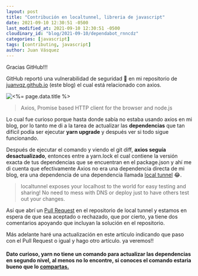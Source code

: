 ```yaml
---
layout: post
title: "Contribución en localtunnel, libreria de javascript"
date: 2021-09-10 12:30:51 -0500
last_modified_at: 2021-09-10 12:30:51 -0500
cloudinary_id: "blog/2021-09-10/dependabot_rnncdz"
categories: [javascript]
tags: [contributing, javascript]
author: Juan Vásquez
---
```


Gracias GitHub!!!

GitHub reportó una vulnerabilidad de seguridad 🙈 en mi repositorio de [juanvqz.github.io](https:/www.juanvasquez.dev) (este blog) el cual está relacionado con axios.

![<%= page.data.title %>](<%= cloudinary_url page.data.cloudinary_id, :medium %>)

> Axios, Promise based HTTP client for the browser and node.js

Lo cual fue curioso porque hasta donde sabía no estaba usando axios en mi blog, por lo tanto me di a la tarea de actualizar las **dependencias** que tan difícil podía ser ejecutar **yarn upgrade** y después ver si todo sigue funcionando.

Después de ejecutar el comando y viendo el git diff, **axios seguía desactualizado**, entonces entre a yarn.lock el cual contiene la versión exacta de tus dependencias que se encuentran en el package.json y ahí me di cuenta que efectivamente Axios no era una dependencia directa de mi blog, era una dependencia de una dependencia llamada [local tunnel](https://github.com/localtunnel/localtunnel) 😂.

> localtunnel exposes your localhost to the world for easy testing and sharing! No need to mess with DNS or deploy just to have others test out your changes.

Así que abrí un [Pull Request](https://github.com/localtunnel/localtunnel/pull/432) en el repositorio de local tunnel y estamos en espera de que sea aceptado o rechazado, que por cierto, ya tiene dos comentarios apoyando que incluyan la solución en el repositorio.

Más adelante haré una actualización en este artículo indicando que paso con el Pull Request o igual y hago otro artículo. ya veremos!!

#### Dato curioso, yarn no tiene un comando para actualizar las dependencias en segundo nivel, al menos no lo encontre, si conoces el comando estaria bueno que lo [compartas.](https://github.com/JuanVqz/juanvqz.github.io/discussions)
